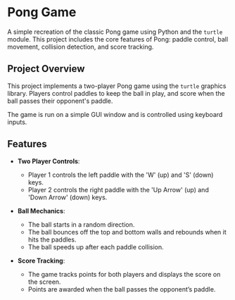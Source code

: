 # Pong Game

A simple recreation of the classic Pong game using Python and the `turtle` module. This project includes the core features of Pong: paddle control, ball movement, collision detection, and score tracking. 

## Project Overview

This project implements a two-player Pong game using the `turtle` graphics library. Players control paddles to keep the ball in play, and score when the ball passes their opponent's paddle.

The game is run on a simple GUI window and is controlled using keyboard inputs.

## Features

- **Two Player Controls**: 
  - Player 1 controls the left paddle with the 'W' (up) and 'S' (down) keys.
  - Player 2 controls the right paddle with the 'Up Arrow' (up) and 'Down Arrow' (down) keys.
  
- **Ball Mechanics**:
  - The ball starts in a random direction.
  - The ball bounces off the top and bottom walls and rebounds when it hits the paddles.
  - The ball speeds up after each paddle collision.

- **Score Tracking**:
  - The game tracks points for both players and displays the score on the screen.
  - Points are awarded when the ball passes the opponent’s paddle.
